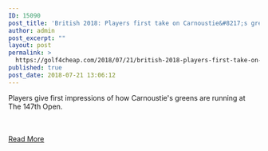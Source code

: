 ```yaml
---
ID: 15090
post_title: 'British 2018: Players first take on Carnoustie&#8217;s greens'
author: admin
post_excerpt: ""
layout: post
permalink: >
  https://golf4cheap.com/2018/07/21/british-2018-players-first-take-on-carnousties-greens/
published: true
post_date: 2018-07-21 13:06:12
---
```

<p>Players give first impressions of how Carnoustie's greens are running at The 147th Open.</p><br><br><a href="https://www.golfchannel.com/video/snedeker-carnousties-greens-feeling-opposite-us-open-greens/">Read More</a>